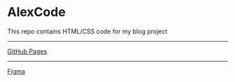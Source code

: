 # AlexCode

This repo contains HTML/CSS code for my blog project

---

[GitHub Pages](https://1alexvash.github.io/AlexCode/html-theme/)

---

[Figma](https://www.figma.com/file/3I5I1Dap2dmHW8lq89HCp9/alex-code-%D0%B3%D0%BE%D1%82%D0%BE%D0%B2%D0%BE?node-id=0%3A1)
